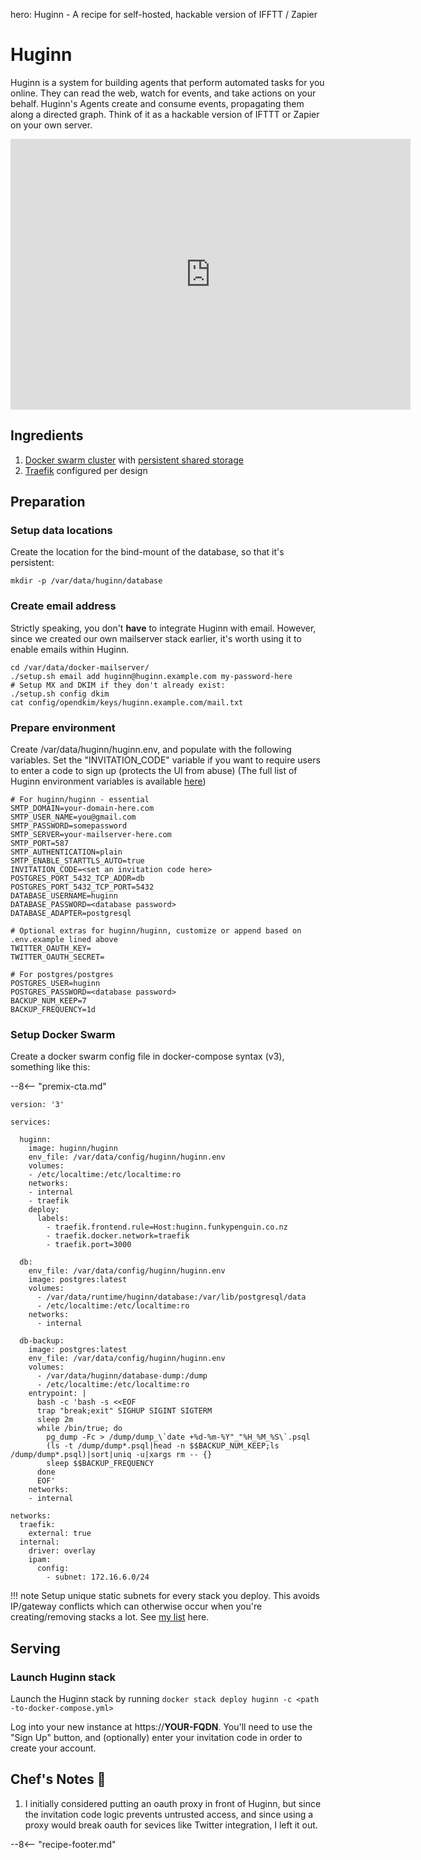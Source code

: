 hero: Huginn - A recipe for self-hosted, hackable version of IFFTT / Zapier

# Huginn

Huginn is a system for building agents that perform automated tasks for you online. They can read the web, watch for events, and take actions on your behalf. Huginn's Agents create and consume events, propagating them along a directed graph. Think of it as a hackable version of IFTTT or Zapier on your own server.

<iframe src="https://player.vimeo.com/video/61976251" width="640" height="433" frameborder="0" webkitallowfullscreen mozallowfullscreen allowfullscreen></iframe>

## Ingredients

1. [Docker swarm cluster](/ha-docker-swarm/design/) with [persistent shared storage](/ha-docker-swarm/shared-storage-ceph.md)
2. [Traefik](/ha-docker-swarm/traefik) configured per design

## Preparation

### Setup data locations

Create the location for the bind-mount of the database, so that it's persistent:

```
mkdir -p /var/data/huginn/database
```

### Create email address

Strictly speaking, you don't **have** to integrate Huginn with email. However, since we created our own mailserver stack earlier, it's worth using it to enable emails within Huginn.

```
cd /var/data/docker-mailserver/
./setup.sh email add huginn@huginn.example.com my-password-here
# Setup MX and DKIM if they don't already exist:
./setup.sh config dkim
cat config/opendkim/keys/huginn.example.com/mail.txt
```

### Prepare environment

Create /var/data/huginn/huginn.env, and populate with the following variables. Set the "INVITATION_CODE" variable if you want to require users to enter a code to sign up (protects the UI from abuse) (The full list of Huginn environment variables is available [here](https://github.com/huginn/huginn/blob/master/.env.example))

```
# For huginn/huginn - essential
SMTP_DOMAIN=your-domain-here.com
SMTP_USER_NAME=you@gmail.com
SMTP_PASSWORD=somepassword
SMTP_SERVER=your-mailserver-here.com
SMTP_PORT=587
SMTP_AUTHENTICATION=plain
SMTP_ENABLE_STARTTLS_AUTO=true
INVITATION_CODE=<set an invitation code here>
POSTGRES_PORT_5432_TCP_ADDR=db
POSTGRES_PORT_5432_TCP_PORT=5432
DATABASE_USERNAME=huginn
DATABASE_PASSWORD=<database password>
DATABASE_ADAPTER=postgresql

# Optional extras for huginn/huginn, customize or append based on .env.example lined above
TWITTER_OAUTH_KEY=
TWITTER_OAUTH_SECRET=

# For postgres/postgres
POSTGRES_USER=huginn
POSTGRES_PASSWORD=<database password>
BACKUP_NUM_KEEP=7
BACKUP_FREQUENCY=1d
```

### Setup Docker Swarm

Create a docker swarm config file in docker-compose syntax (v3), something like this:

--8<-- "premix-cta.md"

```
version: '3'

services:

  huginn:
    image: huginn/huginn
    env_file: /var/data/config/huginn/huginn.env
    volumes:
    - /etc/localtime:/etc/localtime:ro
    networks:
    - internal
    - traefik
    deploy:
      labels:
        - traefik.frontend.rule=Host:huginn.funkypenguin.co.nz
        - traefik.docker.network=traefik
        - traefik.port=3000

  db:
    env_file: /var/data/config/huginn/huginn.env
    image: postgres:latest
    volumes:
      - /var/data/runtime/huginn/database:/var/lib/postgresql/data
      - /etc/localtime:/etc/localtime:ro
    networks:
      - internal

  db-backup:
    image: postgres:latest
    env_file: /var/data/config/huginn/huginn.env
    volumes:
      - /var/data/huginn/database-dump:/dump
      - /etc/localtime:/etc/localtime:ro
    entrypoint: |
      bash -c 'bash -s <<EOF
      trap "break;exit" SIGHUP SIGINT SIGTERM
      sleep 2m
      while /bin/true; do
        pg_dump -Fc > /dump/dump_\`date +%d-%m-%Y"_"%H_%M_%S\`.psql
        (ls -t /dump/dump*.psql|head -n $$BACKUP_NUM_KEEP;ls /dump/dump*.psql)|sort|uniq -u|xargs rm -- {}
        sleep $$BACKUP_FREQUENCY
      done
      EOF'
    networks:
    - internal

networks:
  traefik:
    external: true
  internal:
    driver: overlay
    ipam:
      config:
        - subnet: 172.16.6.0/24
```

!!! note
    Setup unique static subnets for every stack you deploy. This avoids IP/gateway conflicts which can otherwise occur when you're creating/removing stacks a lot. See [my list](/reference/networks/) here.



## Serving

### Launch Huginn stack

Launch the Huginn stack by running ```docker stack deploy huginn -c <path -to-docker-compose.yml>```

Log into your new instance at https://**YOUR-FQDN**. You'll need to use the "Sign Up" button, and (optionally) enter your invitation code in order to create your account.

## Chef's Notes 📓

1. I initially considered putting an oauth proxy in front of Huginn, but since the invitation code logic prevents untrusted access, and since using a proxy would break oauth for sevices like Twitter integration, I left it out.

--8<-- "recipe-footer.md"